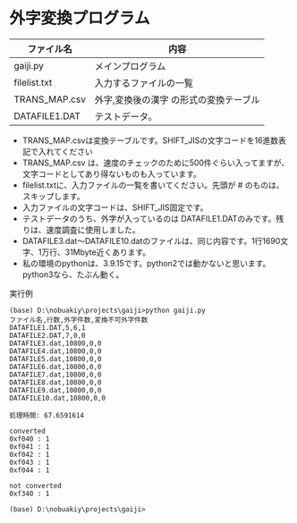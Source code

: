 # 外字変換プログラム

| ファイル名 | 内容 |
| ---------- | ---- |
| gaiji.py | メインプログラム |
| filelist.txt | 入力するファイルの一覧 |
| TRANS_MAP.csv | 外字,変換後の漢字 の形式の変換テーブル |
| DATAFILE1.DAT | テストデータ。 |

* TRANS_MAP.csvは変換テーブルです。SHIFT_JISの文字コードを16進数表記で入れてください
* TRANS_MAP.csv は、速度のチェックのために500件ぐらい入ってますが、文字コードとしてあり得ないものも入っています。
* filelist.txtに、入力ファイルの一覧を書いてください。先頭が # のものは、スキップします。
* 入力ファイルの文字コードは、SHIFT_JIS固定です。
* テストデータのうち、外字が入っているのは DATAFILE1.DATのみです。残りは、速度調査に使用しました。
* DATAFILE3.dat～DATAFILE10.datのファイルは、同じ内容です。1行1690文字、1万行、31Mbyte近くあります。
* 私の環境のpythonは、3.9.15です。python2では動かないと思います。python3なら、たぶん動く。

実行例
```DOS
(base) D:\nobuakiy\projects\gaiji>python gaiji.py
ファイル名,行数,外字件数,変換不可外字件数
DATAFILE1.DAT,5,6,1
DATAFILE2.DAT,7,0,0
DATAFILE3.dat,10800,0,0
DATAFILE4.dat,10800,0,0
DATAFILE5.dat,10800,0,0
DATAFILE6.dat,10800,0,0
DATAFILE7.dat,10800,0,0
DATAFILE8.dat,10800,0,0
DATAFILE9.dat,10800,0,0
DATAFILE10.dat,10800,0,0

処理時間: 67.6591614

converted
0xf040 : 1
0xf041 : 1
0xf042 : 1
0xf043 : 1
0xf044 : 1

not converted
0xf340 : 1

(base) D:\nobuakiy\projects\gaiji>

```
